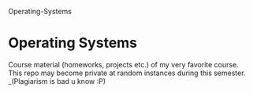 Operating-Systems
# Operating Systems

Course material (homeworks, projects etc.) of my very favorite course.  
This repo may become private at random instances during this semester.  
_(Plagiarism is bad u know :P)
